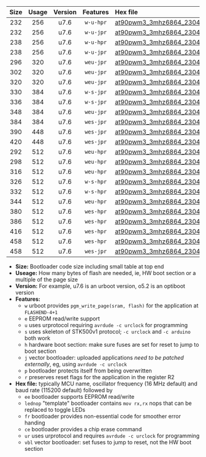 |Size|Usage|Version|Features|Hex file|
|:-:|:-:|:-:|:-:|:--|
|232|256|u7.6|`w-u-hpr`|[at90pwm3_3mhz6864_230400bps_ur.hex](https://raw.githubusercontent.com/stefanrueger/urboot/main/at90pwm3_3mhz6864_230400bps_ur.hex)|
|232|256|u7.6|`w-u-jpr`|[at90pwm3_3mhz6864_230400bps_ur_vbl.hex](https://raw.githubusercontent.com/stefanrueger/urboot/main/at90pwm3_3mhz6864_230400bps_ur_vbl.hex)|
|238|256|u7.6|`w-u-hpr`|[at90pwm3_3mhz6864_230400bps_lednop_ur.hex](https://raw.githubusercontent.com/stefanrueger/urboot/main/at90pwm3_3mhz6864_230400bps_lednop_ur.hex)|
|238|256|u7.6|`w-u-jpr`|[at90pwm3_3mhz6864_230400bps_lednop_ur_vbl.hex](https://raw.githubusercontent.com/stefanrueger/urboot/main/at90pwm3_3mhz6864_230400bps_lednop_ur_vbl.hex)|
|296|320|u7.6|`weu-jpr`|[at90pwm3_3mhz6864_230400bps_ee_ur_vbl.hex](https://raw.githubusercontent.com/stefanrueger/urboot/main/at90pwm3_3mhz6864_230400bps_ee_ur_vbl.hex)|
|302|320|u7.6|`weu-jpr`|[at90pwm3_3mhz6864_230400bps_ee_lednop_ur_vbl.hex](https://raw.githubusercontent.com/stefanrueger/urboot/main/at90pwm3_3mhz6864_230400bps_ee_lednop_ur_vbl.hex)|
|320|320|u7.6|`weu-jpr`|[at90pwm3_3mhz6864_230400bps_ee_lednop_fr_ur_vbl.hex](https://raw.githubusercontent.com/stefanrueger/urboot/main/at90pwm3_3mhz6864_230400bps_ee_lednop_fr_ur_vbl.hex)|
|330|384|u7.6|`w-s-jpr`|[at90pwm3_3mhz6864_230400bps_vbl.hex](https://raw.githubusercontent.com/stefanrueger/urboot/main/at90pwm3_3mhz6864_230400bps_vbl.hex)|
|336|384|u7.6|`w-s-jpr`|[at90pwm3_3mhz6864_230400bps_lednop_vbl.hex](https://raw.githubusercontent.com/stefanrueger/urboot/main/at90pwm3_3mhz6864_230400bps_lednop_vbl.hex)|
|348|384|u7.6|`weu-jpr`|[at90pwm3_3mhz6864_230400bps_ee_lednop_fr_ce_ur_vbl.hex](https://raw.githubusercontent.com/stefanrueger/urboot/main/at90pwm3_3mhz6864_230400bps_ee_lednop_fr_ce_ur_vbl.hex)|
|384|384|u7.6|`wes-jpr`|[at90pwm3_3mhz6864_230400bps_ee_vbl.hex](https://raw.githubusercontent.com/stefanrueger/urboot/main/at90pwm3_3mhz6864_230400bps_ee_vbl.hex)|
|390|448|u7.6|`wes-jpr`|[at90pwm3_3mhz6864_230400bps_ee_lednop_vbl.hex](https://raw.githubusercontent.com/stefanrueger/urboot/main/at90pwm3_3mhz6864_230400bps_ee_lednop_vbl.hex)|
|420|448|u7.6|`wes-jpr`|[at90pwm3_3mhz6864_230400bps_ee_lednop_fr_vbl.hex](https://raw.githubusercontent.com/stefanrueger/urboot/main/at90pwm3_3mhz6864_230400bps_ee_lednop_fr_vbl.hex)|
|292|512|u7.6|`weu-hpr`|[at90pwm3_3mhz6864_230400bps_ee_ur.hex](https://raw.githubusercontent.com/stefanrueger/urboot/main/at90pwm3_3mhz6864_230400bps_ee_ur.hex)|
|298|512|u7.6|`weu-hpr`|[at90pwm3_3mhz6864_230400bps_ee_lednop_ur.hex](https://raw.githubusercontent.com/stefanrueger/urboot/main/at90pwm3_3mhz6864_230400bps_ee_lednop_ur.hex)|
|316|512|u7.6|`weu-hpr`|[at90pwm3_3mhz6864_230400bps_ee_lednop_fr_ur.hex](https://raw.githubusercontent.com/stefanrueger/urboot/main/at90pwm3_3mhz6864_230400bps_ee_lednop_fr_ur.hex)|
|326|512|u7.6|`w-s-hpr`|[at90pwm3_3mhz6864_230400bps.hex](https://raw.githubusercontent.com/stefanrueger/urboot/main/at90pwm3_3mhz6864_230400bps.hex)|
|332|512|u7.6|`w-s-hpr`|[at90pwm3_3mhz6864_230400bps_lednop.hex](https://raw.githubusercontent.com/stefanrueger/urboot/main/at90pwm3_3mhz6864_230400bps_lednop.hex)|
|344|512|u7.6|`weu-hpr`|[at90pwm3_3mhz6864_230400bps_ee_lednop_fr_ce_ur.hex](https://raw.githubusercontent.com/stefanrueger/urboot/main/at90pwm3_3mhz6864_230400bps_ee_lednop_fr_ce_ur.hex)|
|380|512|u7.6|`wes-hpr`|[at90pwm3_3mhz6864_230400bps_ee.hex](https://raw.githubusercontent.com/stefanrueger/urboot/main/at90pwm3_3mhz6864_230400bps_ee.hex)|
|386|512|u7.6|`wes-hpr`|[at90pwm3_3mhz6864_230400bps_ee_lednop.hex](https://raw.githubusercontent.com/stefanrueger/urboot/main/at90pwm3_3mhz6864_230400bps_ee_lednop.hex)|
|416|512|u7.6|`wes-hpr`|[at90pwm3_3mhz6864_230400bps_ee_lednop_fr.hex](https://raw.githubusercontent.com/stefanrueger/urboot/main/at90pwm3_3mhz6864_230400bps_ee_lednop_fr.hex)|
|458|512|u7.6|`wes-hpr`|[at90pwm3_3mhz6864_230400bps_ee_lednop_fr_ce.hex](https://raw.githubusercontent.com/stefanrueger/urboot/main/at90pwm3_3mhz6864_230400bps_ee_lednop_fr_ce.hex)|
|458|512|u7.6|`wes-jpr`|[at90pwm3_3mhz6864_230400bps_ee_lednop_fr_ce_vbl.hex](https://raw.githubusercontent.com/stefanrueger/urboot/main/at90pwm3_3mhz6864_230400bps_ee_lednop_fr_ce_vbl.hex)|

- **Size:** Bootloader code size including small table at top end
- **Useage:** How many bytes of flash are needed, ie, HW boot section or a multiple of the page size
- **Version:** For example, u7.6 is an urboot version, o5.2 is an optiboot version
- **Features:**
  + `w` urboot provides `pgm_write_page(sram, flash)` for the application at `FLASHEND-4+1`
  + `e` EEPROM read/write support
  + `u` uses urprotocol requiring `avrdude -c urclock` for programming
  + `s` uses skeleton of STK500v1 protocol; `-c urclock` and `-c arduino` both work
  + `h` hardware boot section: make sure fuses are set for reset to jump to boot section
  + `j` vector bootloader: uploaded applications *need to be patched externally*, eg, using `avrdude -c urclock`
  + `p` bootloader protects itself from being overwritten
  + `r` preserves reset flags for the application in the register R2
- **Hex file:** typically MCU name, oscillator frequency (16 MHz default) and baud rate (115200 default) followed by
  + `ee` bootloader supports EEPROM read/write
  + `lednop` "template" bootloader contains `mov rx,rx` nops that can be replaced to toggle LEDs
  + `fr` bootloader provides non-essential code for smoother error handing
  + `ce` bootloader provides a chip erase command
  + `ur` uses urprotocol and requires `avrdude -c urclock` for programming
  + `vbl` vector bootloader: set fuses to jump to reset, not the HW boot section
